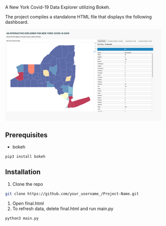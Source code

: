 A New York Covid-19 Data Explorer utilizing Bokeh. 

The project compiles a standalone HTML file that displays the following dashboard.

[![Product Name Screen Shot][product-screenshot]](https://example.com)

## Prerequisites

* bokeh
```sh
pip3 install bokeh
```

## Installation

1. Clone the repo
```sh
git clone https://github.com/your_username_/Project-Name.git
```
1. Open final.html
2. To refresh data, delete final.html and run main.py
```sh
python3 main.py
```

[product-screenshot]: images/screenshot.png
